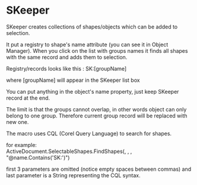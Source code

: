 # SKeeper

SKeeper creates collections of shapes/objects which can be added to selection.

It put a registry to shape's name attribute (you can see it in Object Manager). When you click on the list with groups names it finds all shapes with the same record and adds them to selection.

Registry/records looks like this :    SK:[groupName]

where [groupName] will appear in the SKeeper list box

You can put anything in the object's name property, just keep SKeeper record at the end.

The limit is that the groups cannot overlap, in other words object can only belong to one group. Therefore current group record will be replaced with new one.

The macro uses CQL (Corel Query Language) to search for shapes.

for example:  
    ActiveDocument.SelectableShapes.FindShapes(, , , "@name.Contains('SK:')")
    
first 3 parameters are omitted (notice empty spaces between commas) and last parameter is a String  representing the CQL syntax.
